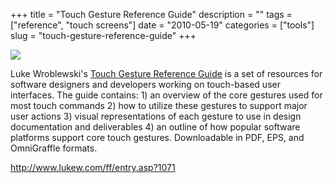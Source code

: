 +++
title = "Touch Gesture Reference Guide"
description = ""
tags = ["reference", "touch screens"]
date = "2010-05-19"
categories = ["tools"]
slug = "touch-gesture-reference-guide"
+++


<div class="tool-screenshot mb1"><a href="http://www.lukew.com/ff/entry.asp?1071"><img id="bluga-thumbnail-2773" class="bluga-thumbnail custom" src="//konigi.com/media/bluga/
wt5230923405c8b_custom.jpg"/></a></div><p>Luke Wroblewski's <a href="http://www.lukew.com/ff/entry.asp?1071">Touch Gesture Reference Guide</a> is a set of resources for software designers and developers working on touch-based user interfaces. The guide contains: 1) an overview of the core gestures used for most touch commands 2) how to utilize these gestures to support major user actions 3) visual representations of each gesture to use in design documentation and deliverables 4) an outline of how popular software platforms support core touch gestures. Downloadable in PDF, EPS, and OmniGraffle formats.</p>

  
<p><a href="http://www.lukew.com/ff/entry.asp?1071">http://www.lukew.com/ff/entry.asp?1071</a></p>
      
